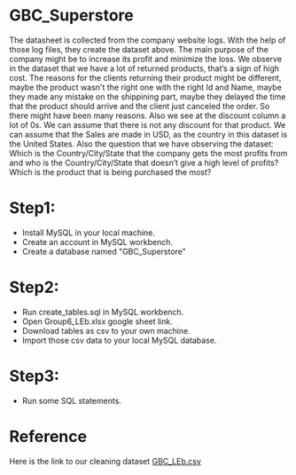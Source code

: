 # GBC_Superstore
The datasheet is collected from the company website logs. With the help of those log files, they create the dataset above. The main purpose of the company might be to increase its profit and minimize the loss. We observe in the dataset that we have a lot of returned products, that’s a sign of high cost. The reasons for the clients returning their product might be different, maybe the product wasn't the right one with the right Id and Name, maybe they made any mistake on the shippining part, maybe they delayed the time that the product should arrive and the client just canceled the order. So there might have been many reasons. Also we see at the discount column a lot of 0s. We can assume that there is not any discount for that product. We can assume that the Sales are made in USD, as the country in this dataset is the United States. Also the question that we have observing the dataset: Which is the Country/City/State that the company gets the most profits from and who is the Country/City/State that doesn’t give a high level of profits? Which is the product that is being purchased the most? 

# Step1:
* Install MySQL in your local machine.
* Create an account in MySQL workbench.
* Create a database named "GBC_Superstore"

# Step2:
* Run create_tables.sql in MySQL workbench.
* Open Group6_LEb.xlsx google sheet link.
* Download tables as csv to your own machine.
* Import those csv data to your local MySQL database.

# Step3:
* Run some SQL statements.

# Reference
Here is the link to our cleaning dataset [GBC_LEb.csv](https://docs.google.com/spreadsheets/d/1c7_FedfZtcVEQb_AuwcOWp9gxd0G0na7ew7svlJr7HY/edit?usp=sharing)

